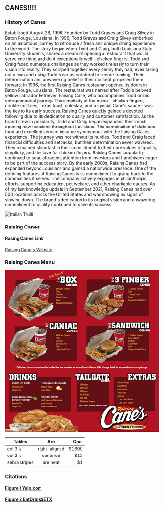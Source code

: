 ## CANES!!!!
### History of Canes
<p>Established August 28, 1996. Founded by Todd Graves and Craig Silvey in Baton Rouge, Louisiana. In 1996, Todd Graves and Craig Silvey embarked on an ambitious journey to introduce a fresh and unique dining experience to the world. The story began when Todd and Craig, both Louisiana State University students, shared a dream of opening a restaurant that would serve one thing and do it exceptionally well – chicken fingers. Todd and Craig faced numerous challenges as they worked tirelessly to turn their vision into reality. They scraped together every penny they had, even taking out a loan and using Todd's car as collateral to secure funding. Their determination and unwavering belief in their concept propelled them forward. In 1996, the first Raising Canes restaurant opened its doors in Baton Rouge, Louisiana. The restaurant was named after Todd's beloved yellow Labrador Retriever, Raising Cane, who accompanied Todd on his entrepreneurial journey. The simplicity of the menu – chicken fingers, crinkle-cut fries, Texas toast, coleslaw, and a special Cane's sauce – was the key to its early success. Raising Canes quickly gained a devoted following due to its dedication to quality and customer satisfaction. As the brand grew in popularity, Todd and Craig began expanding their reach, opening new locations throughout Louisiana. The combination of delicious food and excellent service became synonymous with the Raising Canes experience. The journey was not without its hurdles. Todd and Craig faced financial difficulties and setbacks, but their determination never wavered. They remained steadfast in their commitment to their core values of quality, simplicity, and the love for chicken fingers. Raising Canes' popularity continued to soar, attracting attention from investors and franchisees eager to be part of the success story. By the early 2000s, Raising Canes had expanded beyond Louisiana and gained a nationwide presence. One of the defining features of Raising Canes is its commitment to giving back to the communities it serves. The company actively engages in philanthropic efforts, supporting education, pet welfare, and other charitable causes. As of my last knowledge update in September 2021, Raising Canes had over 500 locations across the United States and was showing no signs of slowing down. The brand's dedication to its original vision and unwavering commitment to quality continued to drive its success.</p>

<img src="https://s3-media0.fl.yelpcdn.com/bphoto/vT7-B55sUk2AJfdOVZbyPg/1000s.jpg" alt="Italian Trulli">

### Raising Canes 
#### Rasing Canes Link
[Raising Cane's Website](https://www.raisingcanes.com/home)
### Raising Canes Menu
![alt text](Menu.png "Figure 1 Menu")

| Tables        | Are           | Cool  |
| ------------- |:-------------:| -----:|
| col 3 is      | right-aligned | $1600 |
| col 2 is      | centered      |   $12 |
| zebra stripes | are neat      |    $1 |

### Citations
#### [Figure 1 Yelp.com](https://www.yelp.com/biz/raising-cane-s-chicken-fingers-lakewood?osq=Raising+Canes)
#### [Figure 2 EatDrinkSETX](https://www.eatdrinksetx.com/raising-canes-delicious-chicken-fingers-for-beaumont-port-arthur/)
